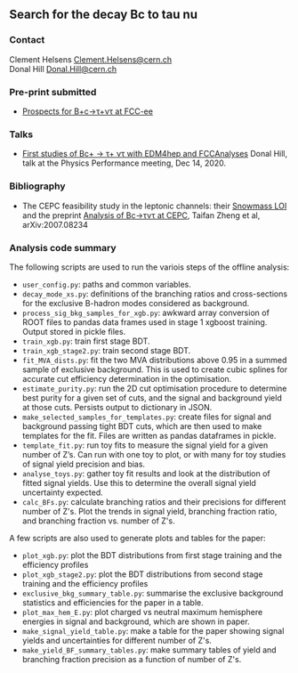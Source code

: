 ## Search for the decay Bc to tau nu

### Contact

Clement Helsens <Clement.Helsens@cern.ch>  
Donal Hill <Donal.Hill@cern.ch>  


### Pre-print submitted 

- [Prospects for B+c→τ+ντ at FCC-ee](https://arxiv.org/abs/2105.13330)


### Talks

- [First studies of Bc+ → τ+ ντ with EDM4hep and FCCAnalyses](https://indico.cern.ch/event/982690/contributions/4149358/attachments/2162425/3648879/Bc2TauNu_FCC_ee_PP_meeting_14_12_20.pdf) Donal Hill, talk at the Physics Performance meeting, Dec 14, 2020. 


### Bibliography

- The CEPC feasibility study in the leptonic  channels: their [Snowmass LOI](https://indico.ihep.ac.cn/event/12410/session/1/contribution/17/material/slides/0.pdf) and the preprint [Analysis of Bc→τντ at CEPC](https://arxiv.org/abs/2007.08234), Taifan Zheng et al, arXiv:2007.08234

### Analysis code summary

The following scripts are used to run the variois steps of the offline analysis:
- `user_config.py`: paths and common variables.
- `decay_mode_xs.py`: definitions of the branching ratios and cross-sections for the exclusive B-hadron modes considered as background.
- `process_sig_bkg_samples_for_xgb.py`: awkward array conversion of ROOT files to pandas data frames used in stage 1 xgboost training. Output stored in pickle files.
- `train_xgb.py`: train first stage BDT.
- `train_xgb_stage2.py`: train second stage BDT.
- `fit_MVA_dists.py`: fit the two MVA distributions above 0.95 in a summed sample of exclusive background. This is used to create cubic splines for accurate cut efficiency determination in the optimisation.
- `estimate_purity.py`: run the 2D cut optimisation procedure to determine best purity for a given set of cuts, and the signal and background yield at those cuts. Persists output to dictionary in JSON.
- `make_selected_samples_for_templates.py`: create files for signal and background passing tight BDT cuts, which are then used to make templates for the fit. Files are written as pandas dataframes in pickle.
- `template_fit.py`: run toy fits to measure the signal yield for a given number of Z’s. Can run with one toy to plot, or with many for toy studies of signal yield precision and bias.
- `analyse_toys.py`: gather toy fit results and look at the distribution of fitted signal yields. Use this to determine the overall signal yield uncertainty expected.
- `calc_BFs.py`: calculate branching ratios and their precisions for different number of Z's. Plot the trends in signal yield, branching fraction ratio, and branching fraction vs. number of Z's.

A few scripts are also used to generate plots and tables for the paper:
- `plot_xgb.py`: plot the BDT distributions from first stage training and the efficiency profiles
- `plot_xgb_stage2.py`: plot the BDT distributions from second stage training and the efficiency profiles
- `exclusive_bkg_summary_table.py`: summarise the exclusive background statistics and efficiencies for the paper in a table.
- `plot_max_hem_E.py`: plot charged vs neutral maximum hemisphere energies in signal and background, which are shown in paper.
- `make_signal_yield_table.py`: make a table for the paper showing signal yields and uncertainties for different number of Z's.
- `make_yield_BF_summary_tables.py`: make summary tables of yield and branching fraction precision as a function of number of Z's.
